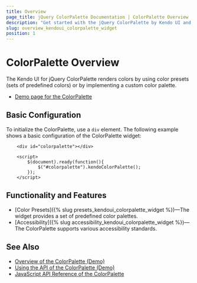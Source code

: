 ```yaml
---
title: Overview
page_title: jQuery ColorPalette Documentation | ColorPalette Overview
description: "Get started with the jQuery ColorPalette by Kendo UI and learn how to create, initialize, and enable the widget."
slug: overview_kendoui_colorpalette_widget
position: 1
---
```


# ColorPalette Overview

The Kendo UI for jQuery ColorPalette renders colors by using color presets (sets of predefined colors) or by implementing a custom color palette.

* [Demo page for the ColorPalette](https://demos.telerik.com/kendo-ui/colorpalette/index)

## Basic Configuration

To initialize the ColorPalette, use a `div` element. The following example shows a basic configuration of the ColorPalette widget:

```dojo
    <div id="colorpalette"></div>

    <script>
        $(document).ready(function(){
            $("#colorpalette").kendoColorPalette();
        });
    </script>
```

## Functionality and Features

* [Color Presets]({% slug presets_kendoui_colorpalette_widget %})&mdash;The widget provides a set of predefined color palettes.
* [Accessibility]({% slug accessibility_kendoui_colorpalette_widget %})&mdash;The ColorPalette supports various accessibility standards.

## See Also

* [Overview of the ColorPalette (Demo)](https://demos.telerik.com/kendo-ui/colorpalette/index)
* [Using the API of the ColorPalette (Demo)](https://demos.telerik.com/kendo-ui/colorpalette/api)
* [JavaScript API Reference of the ColorPalette](/api/javascript/ui/colorpalette)
